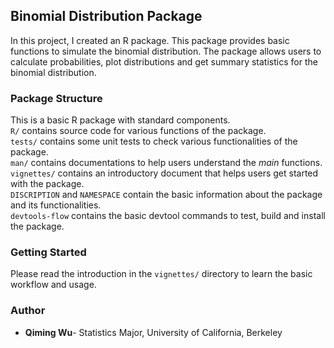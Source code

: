 ## Binomial Distribution Package

In this project, I created an R package. This package provides basic functions to simulate the binomial distribution.
The package allows users to calculate probabilities, plot distributions and get summary statistics for the binomial distribution.

### Package Structure

This is a basic R package with standard components.  
`R/` contains source code for various functions of the package.  
`tests/` contains some unit tests to check various functionalities of the package.  
`man/` contains documentations to help users understand the _main_ functions.  
`vignettes/` contains an introductory document that helps users get started with the package.  
`DISCRIPTION` and `NAMESPACE` contain the basic information about the package and its functionalities.  
`devtools-flow` contains the basic devtool commands to test, build and install the package.

### Getting Started

Please read the introduction in the `vignettes/` directory to learn the basic workflow and usage.

### Author
- __Qiming Wu__- Statistics Major, University of California, Berkeley
